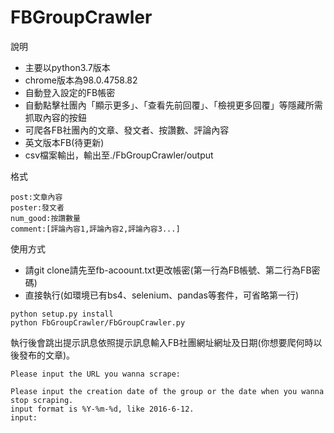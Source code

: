 # FBGroupCrawler

說明
* 主要以python3.7版本
* chrome版本為98.0.4758.82
* 自動登入設定的FB帳密
* 自動點擊社團內「顯示更多」、「查看先前回覆」、「檢視更多回覆」等隱藏所需抓取內容的按鈕
* 可爬各FB社團內的文章、發文者、按讚數、評論內容
* 英文版本FB(待更新)
* csv檔案輸出，輸出至./FbGroupCrawler/output

格式
```
post:文章內容
poster:發文者
num_good:按讚數量
comment:[評論內容1,評論內容2,評論內容3...]
```

使用方式
* 請git clone請先至fb-acoount.txt更改帳密(第一行為FB帳號、第二行為FB密碼)
* 直接執行(如環境已有bs4、selenium、pandas等套件，可省略第一行)
```commandline
python setup.py install
python FbGroupCrawler/FbGroupCrawler.py
```
執行後會跳出提示訊息依照提示訊息輸入FB社團網址網址及日期(你想要爬何時以後發布的文章)。

```commandline
Please input the URL you wanna scrape:

Please input the creation date of the group or the date when you wanna stop scraping.
input format is %Y-%m-%d, like 2016-6-12.
input:
```


